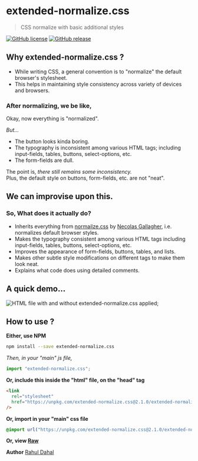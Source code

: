 # extended-normalize.css

> CSS normalize with basic additional styles

[![GitHub license](https://img.shields.io/badge/license-MIT-green)](https://github.com/rahuldahal/extended-normalize.css/blob/master/LICENSE)
[![GitHub release](https://img.shields.io/badge/release-v2.1.1-blue)](https://www.npmjs.com/package/extended-normalize.css)

## Why extended-normalize.css ?

- While writing CSS, a general convention is to "normalize" the default browser's stylesheet.
- This helps in maintaining style consistency across variety of devices and browsers.

### After normalizing, we be like,

Okay, now everything is "normalized". 

*But...*

- The button looks kinda boring.
- The typography is inconsistent among various HTML tags; including input-fields, tables, buttons, select-options, etc.
- The form-fields are dull.

The point is, *there still remains some inconsistency.*<br />
Plus, the default style on buttons, form-fields, etc. are not "neat".

## We can improvise upon this.

### So, What does it actually do?

- Inherits everything from [normailze.css](http://necolas.github.io/normalize.css/) by [Necolas Gallagher](http://nicolasgallagher.com/), i.e. normalizes default browser styles.
- Makes the typography consistent among various HTML tags including input-fields, tables, buttons, select-options, etc.
- Improves the appearance of form-fields, buttons, tables, and lists.
- Makes other subtle style modifications on different tags to make them look neat.
- Explains what code does using detailed comments.

## A quick demo...

![HTML file with and without extended-normalize.css applied](https://raw.githubusercontent.com/rahuldahal/extended-normalize.css/master/extended-normalize-demo.gif);

## How to use ?

**Either, use NPM**

```sh
npm install --save extended-normalize.css
```

_Then, in your "main" js file,_

```javascript
import "extended-normalize.css";
```

**Or, include this inside the "html" file, on the "head" tag**

```html
<link
  rel="stylesheet"
  href="https://unpkg.com/extended-normalize.css@2.1.0/extended-normalize.css"
/>
```

**Or, import in your "main" css file**

```css
@import url("https://unpkg.com/extended-normalize.css@2.1.0/extended-normalize.css");
```

**Or, view [Raw](https://unpkg.com/extended-normalize.css@2.1.0/extended-normalize.css)**



**Author**
[Rahul Dahal](http://rahuldahal.com.np)
